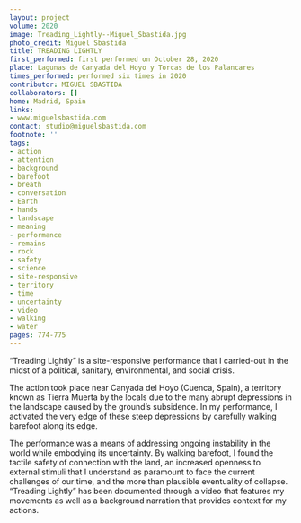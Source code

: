 ```yaml
---
layout: project
volume: 2020
image: Treading_Lightly--Miguel_Sbastida.jpg
photo_credit: Miguel Sbastida
title: TREADING LIGHTLY
first_performed: first performed on October 28, 2020
place: Lagunas de Canyada del Hoyo y Torcas de los Palancares
times_performed: performed six times in 2020
contributor: MIGUEL SBASTIDA
collaborators: []
home: Madrid, Spain
links:
- www.miguelsbastida.com
contact: studio@miguelsbastida.com
footnote: ''
tags:
- action
- attention
- background
- barefoot
- breath
- conversation
- Earth
- hands
- landscape
- meaning
- performance
- remains
- rock
- safety
- science
- site-responsive
- territory
- time
- uncertainty
- video
- walking
- water
pages: 774-775
---
```

“Treading Lightly” is a site-responsive performance that I carried-out in the midst of a political, sanitary, environmental, and social crisis.

The action took place near Canyada del Hoyo (Cuenca, Spain), a territory known as Tierra Muerta by the locals due to the many abrupt depressions in the landscape caused by the ground’s subsidence. In my performance, I activated the very edge of these steep depressions by carefully walking barefoot along its edge. 

The performance was a means of addressing ongoing instability in the world while embodying its uncertainty. By walking barefoot, I found the tactile safety of connection with the land, an increased openness to external stimuli that I understand as paramount to face the current challenges of our time, and the more than plausible eventuality of collapse. “Treading Lightly” has been documented through a video that features my movements as well as a background narration that provides context for my actions.